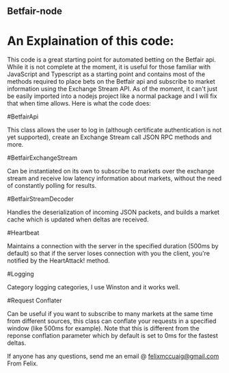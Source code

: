 ## Betfair-node

# An Explaination of this code: #

This code is a great starting point for automated betting on the Betfair api. While it is not complete at the moment, it is useful for those familiar with JavaScript and Typescript as a starting point and contains most of the methods required to place bets on the Betfair api and subscribe to market information using the Exchange Stream API. As of the moment, it can't just be easily imported into a nodejs project like a normal package and I will fix that when time allows. Here is what the code does:

#BetfairApi

This class allows the user to log in (although certificate authentication is not yet supported), create an Exchange Stream call JSON RPC methods and more.

#BetfairExchangeStream

Can be instantiated on its own to subscribe to markets over the exchange stream and receive low latency information about markets, without the need of constantly polling for results.

#BetfairStreamDecoder

Handles the deserialization of incoming JSON packets, and builds a market cache which is updated when deltas are received.

#Heartbeat

Maintains a connection with the server in the specified duration (500ms by default) so that if the server loses connection with you the client, you're notified by the HeartAttack! method.

#Logging

Category logging categories, I use Winston and it works well.

#Request Conflater

Can be useful if you want to subscribe to many markets at the same time from different sources, this class can conflate your requests in a specified window (like 500ms for example). Note that this is different from the reponse conflation parameter which by default is set to 0ms for the fastest deltas.

If anyone has any questions, send me an email @ felixmccuaig@gmail.com
From Felix.